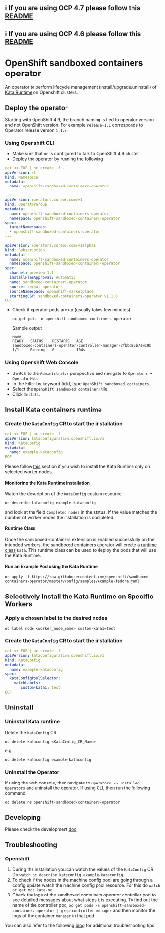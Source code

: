 ## :information_source: If you are using OCP 4.7 please follow this [README](https://github.com/openshift/sandboxed-containers-operator/blob/release-4.7/README.md)
## :information_source: If you are using OCP 4.6 please follow this [README](https://github.com/openshift/sandboxed-containers-operator/blob/release-4.6/README.md)

# OpenShift sandboxed containers operator

An operator to perform lifecycle management (install/upgrade/uninstall) of [Kata Runtime](https://katacontainers.io/) on Openshift clusters.

## Deploy the operator

Starting with OpenShift 4.9, the branch naming is tied to operator version and not OpenShift version. For example `release-1.1`
corresponds to Operator release verson `1.1.x`.

### Using Openshift CLI

- Make sure that `oc` is configured to talk to OpenShift 4.9 cluster
- Deploy the operator by running the following
```yaml
cat << EOF | oc create -f - 
apiVersion: v1
kind: Namespace
metadata:
  name: openshift-sandboxed-containers-operator

---
apiVersion: operators.coreos.com/v1
kind: OperatorGroup
metadata:
  name: openshift-sandboxed-containers-operator
  namespace: openshift-sandboxed-containers-operator
spec:
  targetNamespaces:
  - openshift-sandboxed-containers-operator
---

apiVersion: operators.coreos.com/v1alpha1
kind: Subscription
metadata:
  name: openshift-sandboxed-containers-operator
  namespace: openshift-sandboxed-containers-operator
spec:
  channel: preview-1.1
  installPlanApproval: Automatic
  name: sandboxed-containers-operator
  source: redhat-operators
  sourceNamespace: openshift-marketplace
  startingCSV: sandboxed-containers-operator.v1.1.0
EOF 
```

- Check if operator pods are up (usually takes few minutes)
  ```
  oc get pods -n openshift-sandboxed-containers-operator
  ```
  Sample output
  ```
  NAME                                                              READY   STATUS    RESTARTS   AGE
  sandboxed-containers-operator-controller-manager-7fbbd95b7swc9b   1/1     Running   0          104s
  ```

### Using Openshift Web Console

- Switch to the `Administrator` perspective and navigate to `Operators → OperatorHub`.
- In the Filter by keyword field, type `OpenShift sandboxed containers`.
- Select the `OpenShift sandboxed containers` tile.
- Click `Install`.

## Install Kata containers runtime

### Create the `KataConfig` CR to start the installation
  
```yaml 
cat << EOF | oc create -f -
apiVersion: kataconfiguration.openshift.io/v1
kind: KataConfig
metadata:
  name: example-kataconfig
EOF
```

Please follow [this](#selectively-install-the-kata-runtime-on-specific-workers) section if you wish to install the Kata Runtime only on selected worker nodes.

#### Monitoring the Kata Runtime Installation

Watch the description of the `KataConfig` custom resource
```
oc describe kataconfig example-kataconfig
```
and look at the field `Completed nodes` in the status. If the value matches the number of worker nodes the installation is completed.

#### Runtime Class

Once the sandboxed-containers extension is enabled successfully on the intended workers, the sandboxed containers operator will create a [runtime class](https://kubernetes.io/docs/concepts/containers/runtime-class/) `kata`. This runtime class can be used to deploy the pods that will use the Kata Runtime.

#### Run an Example Pod using the Kata Runtime
```
oc apply -f https://raw.githubusercontent.com/openshift/sandboxed-containers-operator/master/config/samples/example-fedora.yaml
```  

## Selectively Install the Kata Runtime on Specific Workers

### Apply a chosen label to the desired nodes 
```
oc label node <worker_node_name> custom-kata1=test
```

### Create the `KataConfig` CR to start the installation
```yaml 
cat << EOF | oc create -f -
apiVersion: kataconfiguration.openshift.io/v1
kind: KataConfig
metadata:
  name: example-kataconfig
spec:
  kataConfigPoolSelector:
    matchLabels:
       custom-kata1: test
EOF
```

## Uninstall

### Uninstall Kata runtime
Delete the `KataConfig` CR
```
oc delete kataconfig <KataConfig_CR_Name>
```
e.g.
```
oc delete kataconfig example-kataconfig
```

### Uninstall the Operator

If using the web console, then navigate to `Operators -> Installed Operators` and uninstall the operator.
If using CLI, then run the following command
```
oc delete ns openshift-sandboxed-containers-operator
```

## Developing

Please check the development [doc](./docs/DEVELOPMENT.md)

## Troubleshooting

### Openshift
1. During the installation you can watch the values of the `KataConfig` CR. Do `watch oc describe kataconfig example-kataconfig`.
2. To check if the nodes in the machine config pool are going through a config update watch the machine config pool resource. For this do `watch oc get mcp kata-oc`
3. Check the logs of the sandboxed containers operator controller pod to see detailled messages about what steps it is executing. 
   To find out the name of the controller pod, `oc get pods -n openshift-sandboxed-containers-operator | grep controller-manager` and 
   then monitor the logs of the container `manager` in that pod.

You can also refer to the following [blog](https://cloud.redhat.com/blog/sandboxed-containers-operator-from-zero-to-hero-the-hard-way-part-2) for additional troubleshooting tips.
